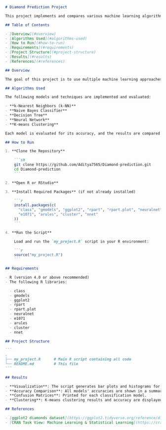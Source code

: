 ````markdown name=README.md
# Diamond Prediction Project

This project implements and compares various machine learning algorithms to classify and analyze the characteristics of diamonds using the popular [`diamonds`](https://ggplot2.tidyverse.org/reference/diamonds.html) dataset.

## Table of Contents

- [Overview](#overview)
- [Algorithms Used](#algorithms-used)
- [How to Run](#how-to-run)
- [Requirements](#requirements)
- [Project Structure](#project-structure)
- [Results](#results)
- [References](#references)

## Overview

The goal of this project is to use multiple machine learning approaches to predict the `cut` (quality) of diamonds and to analyze their attributes. This includes supervised models for classification and unsupervised learning for clustering. The results of these models are visualized and compared.

## Algorithms Used

The following models and techniques are implemented and evaluated:

- **k-Nearest Neighbors (k-NN)**
- **Naive Bayes Classifier**
- **Decision Tree**
- **Neural Network**
- **K-means Clustering**

Each model is evaluated for its accuracy, and the results are compared in a summary bar plot.

## How to Run

1. **Clone the Repository**

    ```sh
    git clone https://github.com/Aditya7565/Diamond-prediction.git
    cd Diamond-prediction
    ```

2. **Open R or RStudio**

3. **Install Required Packages** (if not already installed)

    ```r
    install.packages(c(
      "class", "gmodels", "ggplot2", "rpart", "rpart.plot", "neuralnet",
      "e1071", "arules", "cluster", "nnet"
    ))
    ```

4. **Run the Script**

    Load and run the `my_project.R` script in your R environment:

    ```r
    source("my_project.R")
    ```

## Requirements

- R (version 4.0 or above recommended)
- The following R libraries:

  - class
  - gmodels
  - ggplot2
  - rpart
  - rpart.plot
  - neuralnet
  - e1071
  - arules
  - cluster
  - nnet

## Project Structure

```
.
├── my_project.R      # Main R script containing all code
└── README.md         # This file
```

## Results

- **Visualization**: The script generates bar plots and histograms for data exploration.
- **Accuracy Comparison**: All models' accuracies are shown in a summary bar plot.
- **Confusion Matrices**: Printed for each classification model.
- **Clustering**: K-means clustering results and accuracy are displayed.

## References

- [ggplot2 diamonds dataset](https://ggplot2.tidyverse.org/reference/diamonds.html)
- [CRAN Task View: Machine Learning & Statistical Learning](https://cran.r-project.org/web/views/MachineLearning.html)
````
